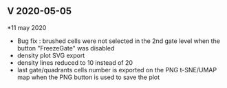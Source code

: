 ## V 2020-05-05

*11 may 2020

- Bug fix : brushed cells were not selected in the 2nd gate level when the button "FreezeGate" was disabled
- density plot SVG export
- density lines reduced to 10 instead of 20
- last gate/quadrants cells number is exported on the PNG t-SNE/UMAP map when the PNG button is used to save the plot

